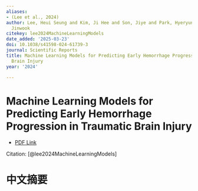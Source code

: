 ```yaml
---
aliases:
- (Lee et al., 2024)
author: Lee, Heui Seung and Kim, Ji Hee and Son, Jiye and Park, Hyeryun and Choi,
  Jinwook
citekey: lee2024MachineLearningModels
date_added: '2025-03-23'
doi: 10.1038/s41598-024-61739-3
journal: Scientific Reports
title: Machine Learning Models for Predicting Early Hemorrhage Progression in Traumatic
  Brain Injury
year: '2024'

---
```

# Machine Learning Models for Predicting Early Hemorrhage Progression in Traumatic Brain Injury
- [PDF Link](zotero://open-pdf/library/items/7MSURYAY)

Citation: [@lee2024MachineLearningModels]

# 中文摘要
